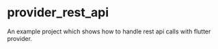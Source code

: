 # provider_rest_api

An example project which shows how to handle rest api calls with flutter provider.
